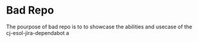 # Bad Repo

The pourpose of bad repo is to to showcase the abilities and usecase of the cj-esol-jira-dependabot a
